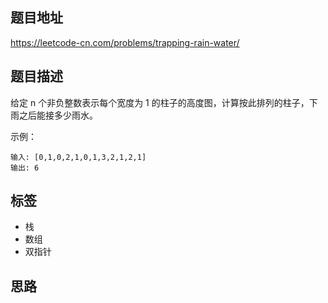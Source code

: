 ## 题目地址

https://leetcode-cn.com/problems/trapping-rain-water/

## 题目描述

给定 n 个非负整数表示每个宽度为 1 的柱子的高度图，计算按此排列的柱子，下雨之后能接多少雨水。

示例：
```
输入: [0,1,0,2,1,0,1,3,2,1,2,1]
输出: 6
```

## 标签

- 栈
- 数组
- 双指针

## 思路

